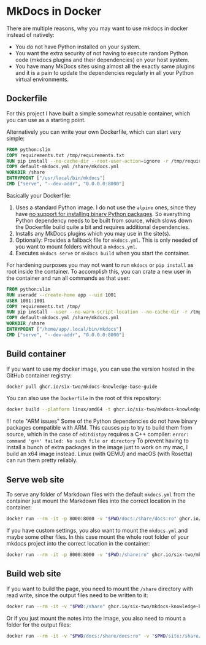 # MkDocs in Docker

There are multiple reasons, why you may want to use mkdocs in docker instead of natively:

- You do not have Python installed on your system.
- You want the extra security of not having to execute random Python code (mkdocs plugins and their dependencies) on your host system.
- You have many MkDocs sites using almost all the exactly same plugins and it is a pain to update the dependencies regularly in all your Python virtual environments.

## Dockerfile

For this project I have built a simple somewhat reusable container, which you can use as a starting point.

Alternatively you can write your own Dockerfile, which can start very simple:
```Dockerfile
FROM python:slim
COPY requirements.txt /tmp/requirements.txt
RUN pip install --no-cache-dir --root-user-action=ignore -r /tmp/requirements.txt
COPY default-mkdocs.yml /share/mkdocs.yml
WORKDIR /share
ENTRYPOINT ["/usr/local/bin/mkdocs"]
CMD ["serve", "--dev-addr", "0.0.0.0:8000"]
```

Basically your Dockerfile:

1. Uses a standard Python image.
    I do not use the `alpine` ones, since they have [no support for installing binary Python packages](https://pythonspeed.com/articles/alpine-docker-python/).
    So everything Python dependency needs to be built from source, which slows down the Dockerfile build quite a bit and requires additional dependencies.
2. Installs any MkDocs plugins which you may use in the site(s).
3. Optionally: Provides a fallback file for `mkdocs.yml`.
    This is only needed of you want to mount folders without a `mkdocs.yml`.
4. Executes `mkdocs serve` or `mkdocs build` when you start the container.

For hardening purposes you may not want to run `mkdocs` or `pip install` as root inside the container.
To accomplish this, you can crate a new user in the container and run all commands as that user:
```Dockerfile
FROM python:slim
RUN useradd --create-home app --uid 1001
USER 1001:1001
COPY requirements.txt /tmp/
RUN pip install --user --no-warn-script-location --no-cache-dir -r /tmp/requirements.txt
COPY default-mkdocs.yml /share/mkdocs.yml
WORKDIR /share
ENTRYPOINT ["/home/app/.local/bin/mkdocs"]
CMD ["serve", "--dev-addr", "0.0.0.0:8000"]
```

## Build container

If you want to use my docker image, you can use the version hosted in the GitHub container registry:
```bash
docker pull ghcr.io/six-two/mkdocs-knowledge-base-guide
```

You can also use the `Dockerfile` in the root of this repository:
```bash
docker build --platform linux/amd64 -t ghcr.io/six-two/mkdocs-knowledge-base-guide .
```

!!! note "ARM issues"
    Some of the Python dependencies do not have binary packages compatible with ARM.
    This causes `pip` to try to build them from source, which in the case of `editdistpy` requires a C++ compiler:
    ```
    error: command 'g++' failed: No such file or directory
    ```
    To prevent having to install a bunch of extra packages in the image just to work on my mac, I build an x64 image instead.
    Linux (with QEMU) and macOS (with Rosetta) can run them pretty reliably.

## Serve web site

To serve any folder of Markdown files with the default `mkdocs.yml` from the container just mount the Markdown files into the correct location in the container:

```bash
docker run --rm -it -p 8000:8000 -v "$PWD/docs:/share/docs:ro" ghcr.io/six-two/mkdocs-knowledge-base-guide
```

If you have custom settings, you also want to mount the `mkdocs.yml` and maybe some other files.
In this case mount the whole root folder of your mkdocs project into the correct location in the container:
```bash
docker run --rm -it -p 8000:8000 -v "$PWD:/share:ro" ghcr.io/six-two/mkdocs-knowledge-base-guide
```

## Build web site

If you want to build the page, you need to mount the `/share` directory with read write, since the output files need to be written to it:
```bash
docker run --rm -it -v "$PWD:/share" ghcr.io/six-two/mkdocs-knowledge-base-guide build
```

Or if you just mount the notes into the image, you also need to mount a folder for the output files:
```bash
docker run --rm -it -v "$PWD/docs:/share/docs:ro" -v "$PWD/site:/share/site" ghcr.io/six-two/mkdocs-knowledge-base-guide build
```
